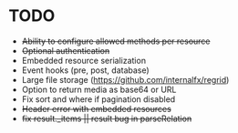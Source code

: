 # TODO
* ~~Ability to configure allowed methods per resource~~
* ~~Optional authentication~~
* Embedded resource serialization
* Event hooks (pre, post, database)
* Large file storage (https://github.com/internalfx/regrid)
* Option to return media as base64 or URL
* Fix sort and where if pagination disabled
* ~~Header error with embedded resources~~
* ~~fix result._items || result bug in parseRelation~~
